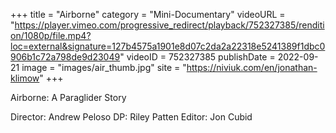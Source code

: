 +++
title = "Airborne"
category = "Mini-Documentary"
videoURL = "https://player.vimeo.com/progressive_redirect/playback/752327385/rendition/1080p/file.mp4?loc=external&signature=127b4575a1901e8d07c2da2a22318e5241389f1dbc0906b1c72a798de9d23049"
videoID = 752327385
publishDate = 2022-09-21
image = "images/air_thumb.jpg"
site = "https://niviuk.com/en/jonathan-klimow"
+++

Airborne: A Paraglider Story

Director: Andrew Peloso
DP: Riley Patten
Editor: Jon Cubid

